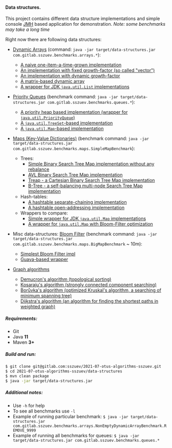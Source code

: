 #### Data structures.

This project contains different data structure implementations and simple
console [JMH](https://openjdk.java.net/projects/code-tools/jmh) based application for demonstration.
_Note: some benchmarks may take a long time_

Right now there are following data structures:

- [Dynamic Arrays](src/main/java/com/gitlab/sszuev/arrays/DynamicArray.java) (command: `java -jar target/data-structures.jar com.gitlab.sszuev.benchmarks.arrays.*`):
  * [A naive one-item-a-time-grown implementation](src/main/java/com/gitlab/sszuev/arrays/SimpleDynamicArray.java)
  * [An implementation with fixed growth-factor (so called "vector")](src/main/java/com/gitlab/sszuev/arrays/FixedVectorDynamicArray.java)
  * [An implementation with dynamic growth-factor](src/main/java/com/gitlab/sszuev/arrays/FactorVectorDynamicArray.java)
  * [A matrix-based dynamic array](src/main/java/com/gitlab/sszuev/arrays/MatrixDynamicArray.java)
  * [A wrapper for JDK `java.util.List` implementations](src/main/java/com/gitlab/sszuev/arrays/JDKListDynamicArray.java)

- [Priority Queues](src/main/java/com/gitlab/sszuev/queues/PriorityQueue.java) (benchmark command: `java -jar target/data-structures.jar com.gitlab.sszuev.benchmarks.queues.*`):
  * [A priority heap based implementation (wrapper for `java.util.PriorityQueue`)](src/main/java/com/gitlab/sszuev/queues/HeapPriorityQueue.java)
  * [A `java.util.TreeSet`-based implementation](src/main/java/com/gitlab/sszuev/queues/TreeSetPriorityQueue.java)
  * [A `java.util.Map`-based implementation](src/main/java/com/gitlab/sszuev/queues/MapPriorityQueue.java)
  
- [Maps (Key-Value Dictionaries)](src/main/java/com/gitlab/sszuev/maps/SimpleMap.java) (benchmark command: `java -jar target/data-structures.jar com.gitlab.sszuev.benchmarks.maps.SimpleMapBenchmark`):
  * Trees:
    - [Simple Binary Search Tree Map implementation without any rebalance](src/main/java/com/gitlab/sszuev/maps/trees/BinarySearchTreeSimpleMap.java)
    - [AVL Binary Search Tree Map implementation](src/main/java/com/gitlab/sszuev/maps/trees/AVLBinarySearchTreeSimpleMap.java)
    - [Treap - a Cartesian Binary Search Tree Map implementation](src/main/java/com/gitlab/sszuev/maps/trees/TreapSimpleMap.java)
    - [B-Tree - a self-balancing multi-node Search Tree Map implementation](src/main/java/com/gitlab/sszuev/maps/trees/BTreeSimpleMap.java)
  * Hash-tables:
    - [A hashtable separate-chaining implementation](src/main/java/com/gitlab/sszuev/maps/hashtables/SeparateChainingHashtableSimpleMap.java)
    - [A hashtable open-addressing implementation](src/main/java/com/gitlab/sszuev/maps/hashtables/OpenAddressingHashtableSimpleMap.java)
  * Wrappers to compare: 
    - [Simple wrapper for JDK `java.util.Map` implementations](src/main/java/com/gitlab/sszuev/maps/JDKMapWrapperSimpleMap.java)
    - [A wrapper for `java.util.Map` with Bloom-Filter optimization](src/main/java/com/gitlab/sszuev/maps/BigSimpleMap.java)
    
- Misc data-structures: [Bloom Filter](src/main/java/com/gitlab/sszuev/misc/SimpleBloomFilter.java) (benchmark command: `java -jar target/data-structures.jar com.gitlab.sszuev.benchmarks.maps.BigMapBenchmark` ~ 10m): 
  * [Simplest Bloom Filter impl](src/main/java/com/gitlab/sszuev/misc/MyBloomFilter.java)
  * [Guava-based wrapper](src/main/java/com/gitlab/sszuev/misc/GuavaBloomFilter.java)

- [Graph algorithms](src/main/java/com/gitlab/sszuev/graphs/Graph.java) 
  * [Demucron's algorithm (topological sorting)](src/main/java/com/gitlab/sszuev/graphs/Graphs.java#L66)
  * [Kosaraju's algorithm (strongly connected component searching)](src/main/java/com/gitlab/sszuev/graphs/Graphs.java#L124)
  * [Borůvka's algorithm (optimized Kruskal's algorithm, a searching of minimum spanning tree)](src/main/java/com/gitlab/sszuev/graphs/Graphs.java#L183)
  * [Dijkstra's algorithm (an algorithm for finding the shortest paths in weighted graph)](src/main/java/com/gitlab/sszuev/graphs/Graphs.java#L234)

##### Requirements:

- Git
- Java **11**
- Maven **3+**

##### Build and run:

```bash
$ git clone git@gitlab.com:sszuev/2021-07-otus-algorithms-sszuev.git
$ cd 2021-07-otus-algorithms-sszuev/data-structures
$ mvn clean package
$ java -jar target/data-structures.jar
```

##### Additional notes:

- Use `-h` for help
- To see all benchmarks use `-l`
- Example of running particular benchmark: `$ java -jar target/data-structures.jar com.gitlab.sszuev.benchmarks.arrays.NonEmptyDynamicArrayBenchmark.REMOVE_9999`
- Example of running all benchmarks for queues: `$ java -jar target/data-structures.jar com.gitlab.sszuev.benchmarks.queues.*`